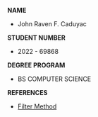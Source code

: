 **NAME**
- John Raven F. Caduyac

**STUDENT NUMBER**
- 2022 - 69868

**DEGREE PROGRAM**
- BS COMPUTER SCIENCE

**REFERENCES**
- [Filter Method](https://www.w3schools.com/jsref/jsref_filter.asp)